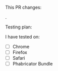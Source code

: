 This PR changes:

<!-- Fixes x bug, adds feature x, etc. -->.

Testing plan:

<!-- List the steps you are doing to test so others know where to start. -->

I have tested on:

<!--
You don't have to test each environment before opening this PR, but indicate which ones you have
tested so each can get tested by someone before this gets merged.
-->

- [ ] Chrome
- [ ] Firefox
- [ ] Safari
- [ ] Phabricator Bundle
